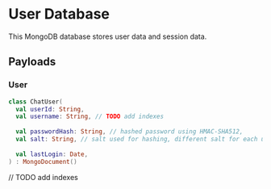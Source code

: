 # User Database
This MongoDB database stores user data and session data.

## Payloads
### User

```kotlin
class ChatUser(
  val userId: String,
  val username: String, // TODO add indexes
  
  val passwordHash: String, // hashed password using HMAC-SHA512, 
  val salt: String, // salt used for hashing, different salt for each user
  
  val lastLogin: Date,
) : MongoDocument()
```
// TODO add indexes
